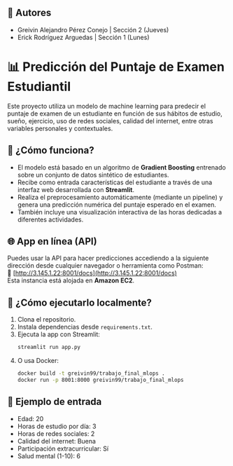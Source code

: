 ## 👥 Autores
- Greivin Alejandro Pérez Conejo | Sección 2 (Jueves)
- Erick Rodríguez Arguedas | Sección 1 (Lunes)

# 📊 Predicción del Puntaje de Examen Estudiantil

Este proyecto utiliza un modelo de machine learning para predecir el puntaje de examen de un estudiante en función de sus hábitos de estudio, sueño, ejercicio, uso de redes sociales, calidad del internet, entre otras variables personales y contextuales.

## 🧠 ¿Cómo funciona?
- El modelo está basado en un algoritmo de **Gradient Boosting** entrenado sobre un conjunto de datos sintético de estudiantes.
- Recibe como entrada características del estudiante a través de una interfaz web desarrollada con **Streamlit**.
- Realiza el preprocesamiento automáticamente (mediante un pipeline) y genera una predicción numérica del puntaje esperado en el examen.
- También incluye una visualización interactiva de las horas dedicadas a diferentes actividades.

## 🌐 App en línea (API)
Puedes usar la API para hacer predicciones accediendo a la siguiente dirección desde cualquier navegador o herramienta como Postman:  
🔗 [http://3.145.1.22:8001/docs](http://3.145.1.22:8001/docs)  
Esta instancia está alojada en **Amazon EC2**.

## 🚀 ¿Cómo ejecutarlo localmente?
1. Clona el repositorio.
2. Instala dependencias desde `requirements.txt`.
3. Ejecuta la app con Streamlit:
   ```bash
   streamlit run app.py
   ```
4. O usa Docker:
   ```bash
   docker build -t greivin99/trabajo_final_mlops .
   docker run -p 8001:8000 greivin99/trabajo_final_mlops
   ```

## 🧪 Ejemplo de entrada
- Edad: 20  
- Horas de estudio por día: 3  
- Horas de redes sociales: 2  
- Calidad del internet: Buena  
- Participación extracurricular: Sí  
- Salud mental (1-10): 6  

